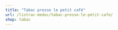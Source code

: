 ```yaml
---
title: "Tabac presse le petit café"
url: /listrac-medoc/tabac-presse-le-petit-cafe/
shop: tabac
---
```

